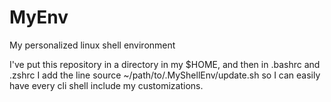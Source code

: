 # MyEnv
My personalized linux shell environment

I've put this repository in a directory in my $HOME, and then in .bashrc and .zshrc I add the line source ~/path/to/.MyShellEnv/update.sh so I can easily have every cli shell include my customizations.

